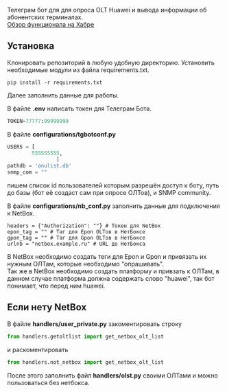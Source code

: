 Телеграм бот для для опроса OLT Huawei и вывода информации об абонентских терминалах.\
[Обзор функционала на Хабре](https://habr.com/ru/articles/873134/)

## Установка
Клонировать репозиторий в любую удобную директорию.
Установить необходимые модули из файла requirements.txt.
```
pip install -r requirements.txt
```
Далее заполнить данные для работы.

В файле __.env__ написать токен для Телеграм Бота.
```python
TOKEN=77777:99999999
```
В файле __configurations/tgbotconf.py__ 

```python
USERS = [
        555555555,
                ]
pathdb = 'onulist.db'
snmp_com = ""
```
пишем список id пользователей которым разрешён доступ к боту, путь до базы (бот её создаст сам при опросе ОЛТов), и SNMP community.

В файле __configurations/nb_conf.py__ заполнить данные для подключения к NetBox.

```
headers = {"Authorization": ""} # Токен для NetBox
epon_tag = "" # Таг для Epon OLTов в НетБоксе
gpon_tag = "" # Таг для Gpon OLTов в НетБоксе
urlnb = "netbox.example.ru" # URL до НетБокса
```

В NetBox необходимо создать теги для Epon и Gpon и привязать их нужным ОЛТам, которые необходимо "опрашивать".\
Так же в NetBox необходимо создать платформу и привзать к ОЛТам, в данном случае платформа должна содержать слово "huawei", так бот понимает, что перед ним huawei.

## Если нету NetBox
В файле __handlers/user_private.py__ закоментировать строку
```python
from handlers.getoltlist import get_netbox_olt_list
```

и раскоментировать
```python
from handlers.not_netbox import get_netbox_olt_list
```

После этого заполнить файл __handlers/olst.py__ своими ОЛТами и можно пользоваться без нетбокса.


